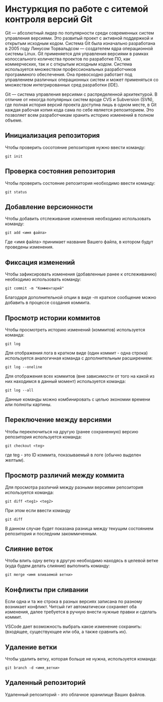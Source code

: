 # **Инстуркция по работе с ситемой контроля версий Git**
Git — абсолютный лидер по популярности среди современных систем управления версиями. Это развитый проект с активной поддержкой и 
открытым исходным кодом. Система Git была изначально разработана в 2005 году Линусом Торвальдсом — создателем ядра операционной системы Linux. 
Git применяется для управления версиями в рамках колоссального количества проектов по разработке ПО, как коммерческих, так и с открытым исходным кодом. 
Система используется множеством профессиональных разработчиков программного обеспечения. 
Она превосходно работает под управлением различных операционных систем и может применяться со множеством интегрированных сред разработки (IDE).

Git — система управления версиями с распределенной архитектурой. В отличие от некогда популярных систем вроде CVS и Subversion (SVN), 
где полная история версий проекта доступна лишь в одном месте, в Git каждая рабочая копия кода сама по себе является репозиторием. 
Это позволяет всем разработчикам хранить историю изменений в полном объеме.


## Инициализация репозитория 

Чтобы проверить сосотояние репозитория нужно ввести команду:

    git init

## Проверка состояния репозитория

Чтобы проверить состояние репозитория необходимо ввести команду:

    git status

## Добавление версионности

Чтобы добавить отслеживание изменения необходимо использовать команду:

    git add <имя файла>

Где <имя файла> принимает название Вашего файла, в котором будут проведены изменения.

## Фиксация изменений

Чтобы зафиксировать изменения (добавленные ранее к отслеживанию) необходимо использовать команду:

    git commit -m "Комментарий"

Благодаря дополнительной опции в виде -m краткое сообщение можно добавить в процессе создания коммита.

## Просмотр истории коммитов

Чтобы просмотреть историю изменений (коммитов) используется команда:

    git log

Для отображения лога в кратком виде (один коммит - одна строка) используется аналогичная команда с дополнительным расширением:

    git log --oneline

Для отображения всех коммитов (вне зависимости от того на какой из них находимся в данный момент) используется команда:

    git log --all

Данные команды можно комбинировать с целью экономии времени или полноты картины.

## Переключение между версиями

Чтобы переключиться на другую (ранее сохраненную) версию
репозитория используется команда:

    git checkout <teg>

где teg - это ID коммита, показываемый в логе (обычно выделен желтым).

## Просмотр различий между коммита

Для просмотра различий между разными версиями репозитория используется команда:

    git diff <teg1> <teg2>

При этом если ввести команду

    git diff

В данном случае будет показана разница между текущим состоянием репозитория и последним закоммиченным.

## Слияние веток 

Чтобы влить одну ветку в другую необходимо находясь в целевой ветке (куда будем делать слияние) выполнить команду:

    git merge <имя вливаемой ветки>

## Конфликты при сливании

Если одна и та же строка в разных версиях записана по разному
возникает конфликт.
Читсый гит автоматически сохраняет оба изменения, далее требуется в ручную внести нужные правки и сделать коммит.

VSCode дает возможность выбрать какое изменение сохранить: (входящее, существующее или оба, а также сравнить их).

## Удаление ветки

Чтобы удалить ветку, которая больше не нужна, используется команда:

    git branch -d <имя_ветки>

## Удаленный репозиторий

Удаленный репозиторий - это облачное хранилище Ваших файлов.























